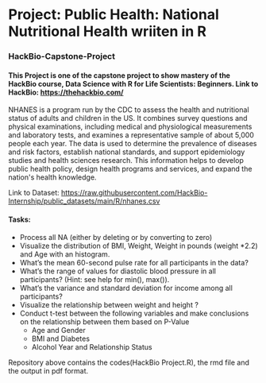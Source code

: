 # Project: Public Health: National Nutritional Health wriiten in R
### HackBio-Capstone-Project
#### This Project is one of the capstone project to show mastery of the HackBio course, Data Science with R for Life Scientists: Beginners. Link to HackBio: https://thehackbio.com/

NHANES is a program run by the CDC to assess the health and nutritional status of adults and children in the US. It combines survey questions and physical examinations, including medical and physiological measurements and laboratory tests, and examines a representative sample of about 5,000 people each year. The data is used to determine the prevalence of diseases and risk factors, establish national standards, and support epidemiology studies and health sciences research. This information helps to develop public health policy, design health programs and services, and expand the nation's health knowledge.

Link to Dataset: https://raw.githubusercontent.com/HackBio-Internship/public_datasets/main/R/nhanes.csv
#### Tasks:
* Process all NA (either by deleting or by converting to zero)
* Visualize the distribution of BMI, Weight, Weight in pounds (weight *2.2) and Age with an histogram.
* What’s the mean 60-second pulse rate for all participants in the data?
* What’s the range of values for diastolic blood pressure in all participants? (Hint: see help for min(), max()).
* What’s the variance and standard deviation for income among all participants?
* Visualize the relationship between weight and height ?
* Conduct t-test between the following variables and make conclusions on the relationship between them based on P-Value
  - Age and Gender
  - BMI and Diabetes
  - Alcohol Year and Relationship Status
 
Repository above contains the codes(HackBio Project.R), the rmd file and the output in pdf format.
